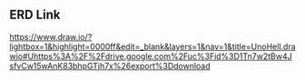 ## ERD Link
https://www.draw.io/?lightbox=1&highlight=0000ff&edit=_blank&layers=1&nav=1&title=UnoHell.drawio#Uhttps%3A%2F%2Fdrive.google.com%2Fuc%3Fid%3D1Tn7w2tBw4JsfvCw15wAnK83bhpGTjh7x%26export%3Ddownload
